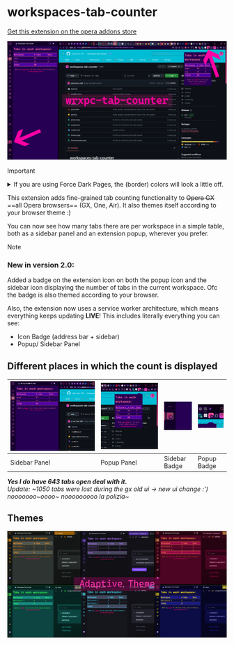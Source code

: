 # workspaces-tab-counter

[Get this extension on the opera addons store](https://addons.opera.com/en/extensions/details/workspace-tab-counter/)

![display](demoimages/demo.png)

> [!IMPORTANT]
> <details>
> <summary>
> If you are using Force Dark Pages, the (border) colors will look a little off. 
> </summary>
> I couldn't find a way to tell GX that the website is already dark. So please add: 
> 
> (if installed from opera addons store)
> ```url
> chrome-extension://jmkkamllgfbbdmpcjahoodclfgehnpla/panel.html
> ```
> 
> (if installed locally)
> ```url
> chrome-extension://lofcdnammfkmkpgphppmojhbpkkcbona/panel.html
> ``` 
>
>  to your "Disable" list on [opera://settings/content/forceDarkMode](opera://settings/content/forceDarkMode)
> </details>


This extension adds fine-grained tab counting functionality to ~~Opera GX~~ ==all Opera browsers== (GX, One, Air). It also themes itself according to your browser theme :)

You can now see how many tabs there are per workspace in a simple table, both as a sidebar panel and an extension popup, wherever you prefer.

> [!NOTE]
> ### New in version 2.0:
>
> Added a badge on the extension icon on both the popup icon and the sidebar icon displaying the number of tabs in the current workspace. Ofc the badge is also themed according to your browser.
>
> Also, the extension now uses a service worker architecture, which means everything keeps updating **LIVE**! This includes literally everything you can see:
> - Icon Badge (address bar + sidebar)
> - Popup/ Sidebar Panel


## Different places in which the count is displayed

![sidebar pinned](demoimages/sidebar.png) | ![popup](demoimages/popup-with-badge.png) | ![sidebar-badge](demoimages/sidebar-badge.png) | ![popup-badge](demoimages/popup-badge.png) |
| -----  | ---- | - | - |
| Sidebar Panel | Popup Panel | Sidebar Badge | Popup Badge |


***Yes I do have 643 tabs open deal with it.***\
*Update: \~1050 tabs were lost during the gx old ui -> new ui change \:')* *nooooooo~oooo~ nooooooooo la polizia\~*

## Themes

![themes](demoimages/themespreview.png)



